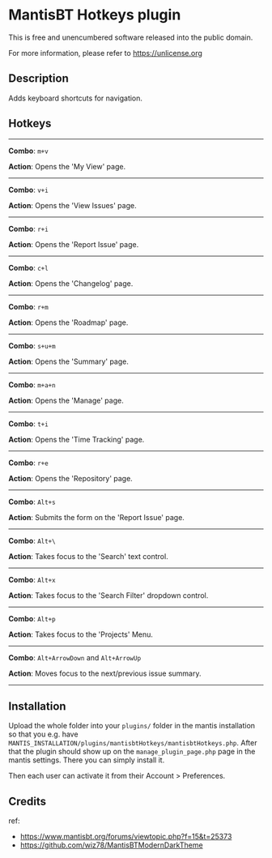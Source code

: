 # MantisBT Hotkeys plugin

This is free and unencumbered software released into the public domain.

For more information, please refer to https://unlicense.org


## Description

Adds keyboard shortcuts for navigation.

## Hotkeys

---

**Combo**: ```m+v```

**Action**: Opens the 'My View' page.

---

**Combo**: ```v+i```

**Action**: Opens the 'View Issues' page.

---

**Combo**: ```r+i```

**Action**: Opens the 'Report Issue' page.

---

**Combo**: ```c+l```

**Action**: Opens the 'Changelog' page.

---

**Combo**: ```r+m```

**Action**: Opens the 'Roadmap' page.

---

**Combo**: ```s+u+m```

**Action**: Opens the 'Summary' page.

---

**Combo**: ```m+a+n```

**Action**: Opens the 'Manage' page.

---

**Combo**: ```t+i```

**Action**: Opens the 'Time Tracking' page.

---

**Combo**: ```r+e```

**Action**: Opens the 'Repository' page.

---

**Combo**: ```Alt+s```

**Action**: Submits the form on the 'Report Issue' page.

---

**Combo**: ```Alt+\```

**Action**: Takes focus to the 'Search' text control.

---

**Combo**: ```Alt+x```

**Action**: Takes focus to the 'Search Filter' dropdown control.

---

**Combo**: ```Alt+p```

**Action**: Takes focus to the 'Projects' Menu.

---

**Combo**: ```Alt+ArrowDown``` and ```Alt+ArrowUp```

**Action**: Moves focus to the next/previous issue summary.

---

## Installation

Upload the whole folder into your `plugins/` folder in the mantis installation so that you e.g. have `MANTIS_INSTALLATION/plugins/mantisbtHotkeys/mantisbtHotkeys.php`. After that the plugin should show up on the `manage_plugin_page.php` page in the mantis settings. There you can simply install it.

Then each user can activate it from their Account > Preferences.

## Credits

ref:
* https://www.mantisbt.org/forums/viewtopic.php?f=15&t=25373
* https://github.com/wiz78/MantisBTModernDarkTheme
